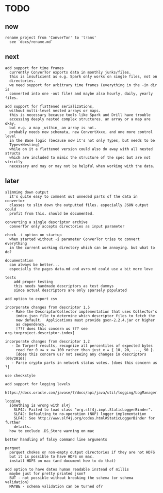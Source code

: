 # TODO


## now

    rename project from 'ConverTor' to 'trans'
      see `docs/rename.md`

## next

    add support for time frames
      currently ConverTor exports data in monthly junks/files. 
      this is insuficient as e.g. Spark only works on single files, not on
      directories.
      we need support for arbitrary time frames (everything in the -in dir is 
      converted into one -out file) and maybe also hourly, daily, yearly files.

    add support for flattened serializations, 
      without multi-level nested arrays or maps.
      this is necessary because tools like Spark and Drill have trouble
      accessing deeply nested complex structures. an array or a map are okay,
      but e.g. a map _within_ an array is not.
      probably needs new schemata, new ConvertXxxx, and one more control level
      in the Base logic (because now it's not only Types, but needs to be 
      Types+Nesting)
      while on it a flattened version could also do away with all nested structs
      which are included to mimic the structure of the spec but are not strictly
      necessary and may or may not be helpful when working with the data.

      
## later

    slimming down output
      it's quite easy to comment out unneded parts of the data in convertor 
      classes to slim down the outputted files. especially JSON output could
      profit from this. should be documented.
    
    converting a single descriptor archive
      converTor only accepts directories as input parameter
      
    check -i option on startup
      when started without -i parameter ConverTor tries to convert everything
      in the current working directory which can be annoying. but what to do?
    
    documentation
      can always be better...
      especially the pages data.md and avro.md could use a bit more love
      
    tests
        add proper testing
        this needs handmade descriptors as test dummys
        since actual descriptors are only sparsely populated
      
    add option to export csv
      
    incorporate changes from descriptor 1.5
       - Make the DescriptorCollector implementation that uses CollecTor's
         index.json file to determine which descriptor files to fetch the
         new default.  Applications must provide gson-2.2.4.jar or higher
         as dependency.
         [??? does this concern us ??? see org.torproject.descriptor.index]
    
    incorporate changes from descriptor 1.2
       - In Torperf results, recognize all percentiles of expected bytes
         read for 0 <= x <= 100 rather than just x = { 10, 20, ..., 90 }.
         [does this concern us? not seeing any changes in descriptors (09/2016)]
       - Parse crypto parts in network status votes. [does this concern us ?]
    
    use checkstyle
    
    add support for logging levels
      https://docs.oracle.com/javase/7/docs/api/java/util/logging/LogManager.html
      
    logging
      something is wrong with sl4j
        SLF4J: Failed to load class "org.slf4j.impl.StaticLoggerBinder".
        SLF4J: Defaulting to no-operation (NOP) logger implementation
        SLF4J: See http://www.slf4j.org/codes.html#StaticLoggerBinder for further
        details.
      how to exclude .DS_Store warning on mac
      
    better handling of falsy command line arguments
        
    parquet
      parquet chokes on non-empty output directories if they are not HDFS
      but it is possible to have HDFS on mac.
      install HDFS on mac (and document how to do that)  
     
    add option to have dates human readable instead of millis
      maybe just for pretty printed json?
      BUT - not possible without breaking the schema (or schema validation)
      MAYBE - schema validation can be turned of?  
    
